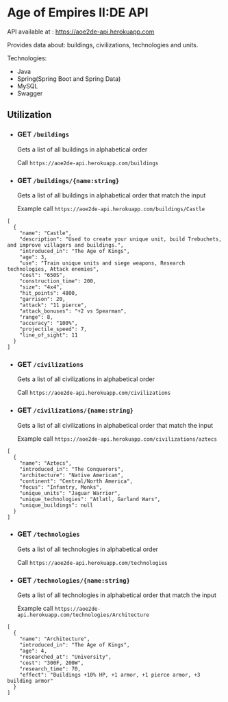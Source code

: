 # Age of Empires II:DE API

API available at : https://aoe2de-api.herokuapp.com

Provides data about: buildings, civilizations, technologies and units.

Technologies:
* Java
* Spring(Spring Boot and Spring Data)
* MySQL
* Swagger

## Utilization
- ### GET `/buildings`
  Gets a list of all buildings in alphabetical order
  
  Call `https://aoe2de-api.herokuapp.com/buildings`
 
- ### GET `/buildings/{name:string}`
  Gets a list of all buildings in alphabetical order that match the input
  
  Example call `https://aoe2de-api.herokuapp.com/buildings/Castle`

```
[
  {
    "name": "Castle",
    "description": "Used to create your unique unit, build Trebuchets, and improve villagers and buildings.",
    "introduced_in": "The Age of Kings",
    "age": 3,
    "use": "Train unique units and siege weapons, Research technologies, Attack enemies",
    "cost": "650S",
    "construction_time": 200,
    "size": "4x4",
    "hit_points": 4800,
    "garrison": 20,
    "attack": "11 pierce",
    "attack_bonuses": "+2 vs Spearman",
    "range": 8,
    "accuracy": "100%",
    "projectile_speed": 7,
    "line_of_sight": 11
  }
]
```

- ### GET `/civilizations`
  Gets a list of all civilizations in alphabetical order
  
  Call `https://aoe2de-api.herokuapp.com/civilizations`
 
- ### GET `/civilizations/{name:string}`
  Gets a list of all civilizations in alphabetical order that match the input
  
  Example call `https://aoe2de-api.herokuapp.com/civilizations/aztecs`

```
[
  {
    "name": "Aztecs",
    "introduced_in": "The Conquerors",
    "architecture": "Native American",
    "continent": "Central/North America",
    "focus": "Infantry, Monks",
    "unique_units": "Jaguar Warrior",
    "unique_technologies": "Atlatl, Garland Wars",
    "unique_buildings": null
  }
]
```

- ### GET `/technologies`
  Gets a list of all technologies in alphabetical order
  
  Call `https://aoe2de-api.herokuapp.com/technologies`
 
- ### GET `/technologies/{name:string}`
  Gets a list of all technologies in alphabetical order that match the input
  
  Example call `https://aoe2de-api.herokuapp.com/technologies/Architecture`

```
[
  {
    "name": "Architecture",
    "introduced_in": "The Age of Kings",
    "age": 4,
    "researched_at": "University",
    "cost": "300F, 200W",
    "research_time": 70,
    "effect": "Buildings +10% HP, +1 armor, +1 pierce armor, +3 building armor"
  }
]
```
